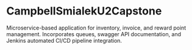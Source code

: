 # CampbellSmialekU2Capstone

Microservice-based application for inventory, invoice, and reward point management. Incorporates queues, swagger API documentation, and Jenkins automated CI/CD pipeline integration. 
